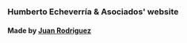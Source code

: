 ### Humberto Echeverría & Asociados' website

#### Made by [Juan Rodriguez](http://github.com/timrodz)
